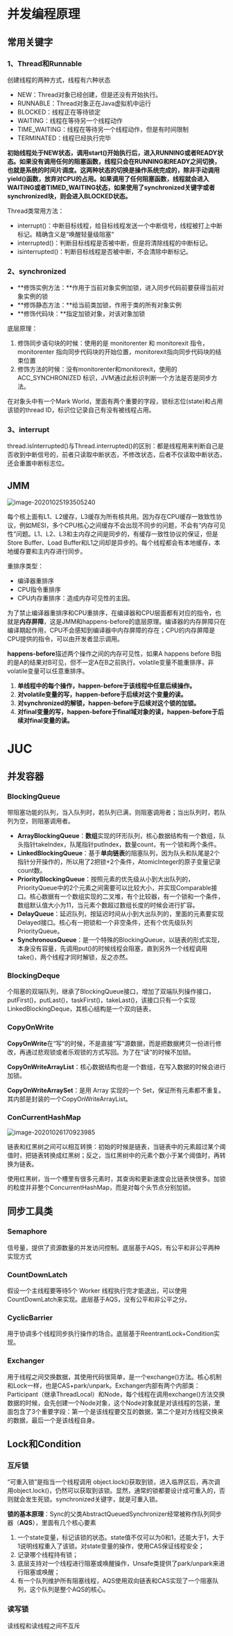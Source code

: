 # 并发编程原理

## 常用关键字

### 1、Thread和Runnable

创建线程的两种方式，线程有六种状态

- NEW：Thread对象已经创建，但是还没有开始执行。
- RUNNABLE：Thread对象正在Java虚拟机中运行
- BLOCKED：线程正在等待锁定
- WAITING：线程在等待另一个线程动作
- TIME_WAITING：线程在等待另一个线程动作，但是有时间限制
- TERMINATED：线程已经执行完毕

​      **初始线程处于NEW状态，调用start()开始执行后，进入RUNNING或者READY状态。如果没有调用任何的阻塞函数，线程只会在RUNNING和READY之间切换，也就是系统的时间片调度。这两种状态的切换是操作系统完成的，除非手动调用yield()函数，放弃对CPU的占用。如果调用了任何阻塞函数，线程就会进入WAITING或者TIMED_WAITING状态，如果使用了synchronized关键字或者synchronized块，则会进入BLOCKED状态。**

Thread类常用方法：

- interrupt()：中断目标线程，给目标线程发送一个中断信号，线程被打上中断标记。精确含义是“唤醒轻量级阻塞“
- interrupted()：判断目标线程是否被中断，但是将清除线程的中断标记。
- isinterrupted()：判断目标线程是否被中断，不会清除中断标记。

### 2、synchronized

- **修饰实例方法：**作用于当前对象实例加锁，进入同步代码前要获得当前对象实例的锁
- **修饰静态方法：**给当前类加锁，作用于类的所有对象实例
- **修饰代码块：**指定加锁对象，对该对象加锁

底层原理：

1. 修饰同步语句块的时候：使用的是 monitorenter 和 monitorexit 指令，monitorenter 指向同步代码块的开始位置，monitorexit指向同步代码块的结束位置
2. 修饰方法的时候：没有monitorenter和monitorexit，使用的 ACC_SYNCHRONIZED 标识，JVM通过此标识判断一个方法是否是同步方法。

在对象头中有一个Mark World，里面有两个重要的字段，锁标志位(state)和占用该锁的thread ID，标识位记录自己有没有被线程占用。

### 3、interrupt

thread.isInterrupted()与Thread.interrupted()的区别：都是线程用来判断自己是否收到中断信号的，前者只读取中断状态，不修改状态，后者不仅读取中断状态，还会重置中断标志位。

## JMM

![image-20201025193505240](concurrent.assets/image-20201025193505240.png)

每个核上面有L1、L2缓存，L3缓存为所有核共用。因为存在CPU缓存一致致性协议，例如MESI，多个CPU核心之间缓存不会出现不同步的问题，不会有“内存可见性”问题。L1、L2、L3和主内存之间是同步的，有缓存一致性协议的保证，但是Store Buffer、Load Buffer和L1之间却是异步的。每个线程都会有本地缓存，本地缓存要和主内存进行同步。

重排序类型：

- 编译器重排序
- CPU指令重排序
- CPU内存重排序：造成内存可见性的主因。

为了禁止编译器重排序和CPU重排序，在编译器和CPU层面都有对应的指令，也就是**内存屏障**，这是JMM和happens-before的底层原理。编译器的内存屏障只在编译期起作用，CPU不会感知到编译器中内存屏障的存在；CPU的内存屏障是CPU提供的指令，可以由开发者显示调用。

**happens-before**描述两个操作之间的内存可见性，如果A happens before B指的是A的结果对B可见，但不一定A在B之前执行。volatile变量不能重排序，非volatile变量可以任意重排序。

1. **单线程中的每个操作，happen-before于该线程中任意后续操作。**
2. **对volatile变量的写，happen-before于后续对这个变量的读。**
3. **对synchronized的解锁，happen-before于后续对这个锁的加锁。**
4. **对final变量的写，happen-before于final域对象的读，happen-before于后续对final变量的读。**

# JUC

## 并发容器

### BlockingQueue

带阻塞功能的队列，当入队列时，若队列已满，则阻塞调用者；当出队列时，若队列为空，则阻塞调用者。

- **ArrayBlockingQueue**：**数组**实现的环形队列，核心数据结构有一个数组，队头指针takeIndex，队尾指针putIndex，数量count，有一个锁和两个条件。
-  **LinkedBlockingQueue**：基于**单向链表**的阻塞队列，因为队头和队尾是2个指针分开操作的，所以用了2把锁+2个条件，AtomicInteger的原子变量记录count数。
- **PriorityBlockingQueue**：按照元素的优先级从小到大出队列的，PriorityQueue中的2个元素之间需要可以比较大小，并实现Comparable接口。核心数据有一个数组实现的二叉堆，有个比较器，有一个锁和一个条件，数组默认值大小为11，当元素个数超过数组长度的时候会进行扩容。
- **DelayQueue**：延迟队列，按延迟时间从小到大出队列的，里面的元素要实现Delayed接口。核心有一把锁和一个非空条件，还有个优先级队列 PriorityQueue。
- **SynchronousQueue**：是一个特殊的BlockingQueue，以链表的形式实现，本身没有容量，先调用put()的时候线程会阻塞，直到另外一个线程调用take()，两个线程才同时解锁，反之亦然。

### BlockingDeque

个阻塞的双端队列，继承了BlockingQueue接口，增加了双端队列操作接口，putFirst()，putLast()，taskFirst()，takeLast()，该接口只有一个实现LinkedBlockingDeque，其核心结构是一个双向链表，

### CopyOnWrite

**CopyOnWrite**在“写”的时候，不是直接“写”源数据，而是把数据拷贝一份进行修改，再通过悲观锁或者乐观锁的方式写回。为了在“读”的时候不加锁。

 **CopyOnWriteArrayList**：核心数据结构也是一个数组，在写入数据的时候会进行加锁。

 **CopyOnWriteArraySet**：是用 Array 实现的一个 Set，保证所有元素都不重复。其内部是封装的一个CopyOnWriteArrayList。

### ConCurrentHashMap

![image-20201026170923985](concurrent.assets/image-20201026170923985.png)

链表和红黑树之间可以相互转换：初始的时候是链表，当链表中的元素超过某个阈值时，把链表转换成红黑树；反之，当红黑树中的元素个数小于某个阈值时，再转换为链表。

使用红黑树，当一个槽里有很多元素时，其查询和更新速度会比链表快很多。加锁的粒度并非整个ConcurrentHashMap，而是对每个头节点分别加锁。

## 同步工具类

### Semaphore

信号量，提供了资源数量的并发访问控制。底层基于AQS，有公平和非公平两种实现方式

### CountDownLatch

假设一个主线程要等待5个 Worker 线程执行完才能退出，可以使用CountDownLatch来实现。底层基于AQS，没有公平和非公平之分。

### CyclicBarrier

用于协调多个线程同步执行操作的场合。底层基于ReentrantLock+Condition实现。

### Exchanger

用于线程之间交换数据，其使用代码很简单，是一个exchange()方法。核心机制和Lock一样，也是CAS+park/unpark。Exchanger内部有两个内部类：Participant（继承ThreadLocal）和Node，每个线程在调用exchange()方法交换数据的时候，会先创建一个Node对象，这个Node对象就是对该线程的包装，里面包含了3个重要字段：第一个是该线程要交互的数据，第二个是对方线程交换来的数据，最后一个是该线程自身。

## Lock和Condition

### 互斥锁

“可重入锁”是指当一个线程调用 object.lock()获取到锁，进入临界区后，再次调用object.lock()，仍然可以获取到该锁。显然，通常的锁都要设计成可重入的，否则就会发生死锁。synchronized关键字，就是可重入锁。

**锁的基本原理**：Sync的父类AbstractQueuedSynchronizer经常被称作队列同步器（**AQS**），里面有几个核心要素

1. 一个state变量，标记该锁的状态。state值不仅可以为0和1，还能大于1，大于1说明线程重入了该锁。对state变量的操作，使用CAS保证线程安全；
2. 记录哪个线程持有锁；
3. 底层支持对一个线程进行阻塞或唤醒操作，Unsafe类提供了park/unpark来进行阻塞或唤醒；
4. 有一个队列维护所有阻塞线程，AQS使用双向链表和CAS实现了一个阻塞队列，这个队列是整个AQS的核心。

### 读写锁

读线程和读线程之间不互斥





